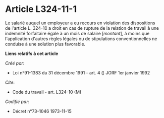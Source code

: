 # Article L324-11-1

Le salarié auquel un employeur a eu recours en violation des dispositions de l'article L. 324-10 a droit en cas de rupture de
la relation de travail à une indemnité forfaitaire égale à un mois de salaire [*montant*], à moins que l'application d'autres
règles légales ou de stipulations conventionnelles ne conduise à une solution plus favorable.

**Liens relatifs à cet article**

_Créé par_:

  - Loi n°91-1383 du 31 décembre 1991 - art. 4 () JORF 1er janvier 1992

_Cite_:

  - Code du travail - art. L324-10 (M)

_Codifié par_:

  - Décret n°73-1046 1973-11-15

